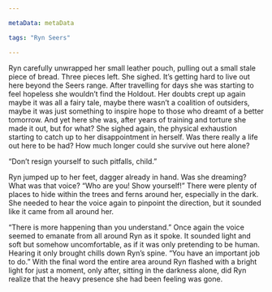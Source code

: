 ```yaml
---

metaData: metaData

tags: "Ryn Seers"

---
```


Ryn carefully unwrapped her small leather pouch, pulling out a small stale piece of bread. Three pieces left. She sighed. It’s getting hard to live out here beyond the Seers range. After travelling for days she was starting to feel hopeless she wouldn’t find the Holdout. Her doubts crept up again maybe it was all a fairy tale, maybe there wasn’t a coalition of outsiders, maybe it was just something to inspire hope to those who dreamt of a better tomorrow. And yet here she was, after years of training and torture she made it out, but for what? She sighed again, the physical exhaustion starting to catch up to her disappointment in herself. Was there really a life out here to be had? How much longer could she survive out here alone? 

“Don’t resign yourself to such pitfalls, child.”

Ryn jumped up to her feet, dagger already in hand. Was she dreaming? What was that voice? “Who are you! Show yourself!” There were plenty of places to hide within the trees and ferns around her, especially in the dark. She needed to hear the voice again to pinpoint the direction, but it sounded like it came from all around her. 

“There is more happening than you understand.” Once again the voice seemed to emanate from all around Ryn as it spoke. It sounded light and soft but somehow uncomfortable, as if it was only pretending to be human. Hearing it only brought chills down Ryn’s spine. “You have an important job to do.” With the final word the entire area around Ryn flashed with a bright light for just a moment, only after, sitting in the darkness alone, did Ryn realize that the heavy presence she had been feeling was gone.